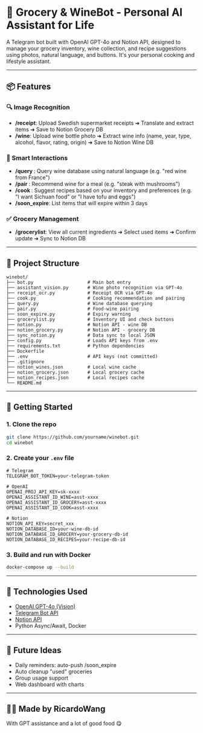 # 🍷 Grocery & WineBot - Personal AI Assistant for Life

A Telegram bot built with OpenAI GPT-4o and Notion API, designed to manage your grocery inventory, wine collection, and recipe suggestions using photos, natural language, and buttons. It's your personal cooking and lifestyle assistant.

---

## 📦 Features

### 🔍 Image Recognition
- **/receipt**: Upload Swedish supermarket receipts ➜ Translate and extract items ➜ Save to Notion Grocery DB
- **/wine**: Upload wine bottle photo ➜ Extract wine info (name, year, type, alcohol, flavor, rating, origin) ➜ Save to Notion Wine DB

### 🧠 Smart Interactions
- **/query <text>**: Query wine database using natural language (e.g. "red wine from France")
- **/pair <food>**: Recommend wine for a meal (e.g. "steak with mushrooms")
- **/cook <query>**: Suggest recipes based on your inventory and preferences (e.g. "I want Sichuan food" or "I have tofu and eggs")
- **/soon_expire**: List items that will expire within 3 days

### ✅ Grocery Management
- **/grocerylist**: View all current ingredients ➜ Select used items ➜ Confirm update ➜ Sync to Notion DB

---

## 📂 Project Structure

```
winebot/
├── bot.py                    # Main bot entry
├── assistant_vision.py       # Wine photo recognition via GPT-4o
├── receipt_ocr.py            # Receipt OCR via GPT-4o
├── cook.py                   # Cooking recommendation and pairing
├── query.py                  # Wine database querying
├── pair.py                   # Food-wine pairing
├── soon_expire.py            # Expiry warning
├── grocerylist.py            # Inventory UI and check buttons
├── notion.py                 # Notion API - wine DB
├── notion_grocery.py         # Notion API - grocery DB
├── sync_notion.py            # Data sync to local JSON
├── config.py                 # Loads API keys from .env
├── requirements.txt          # Python dependencies
├── Dockerfile
├── .env                      # API keys (not committed)
├── .gitignore
├── notion_wines.json         # Local wine cache
├── notion_grocery.json       # Local grocery cache
├── notion_recipes.json       # Local recipes cache
└── README.md
```

---

## 🚀 Getting Started

### 1. Clone the repo
```bash
git clone https://github.com/yourname/winebot.git
cd winebot
```

### 2. Create your `.env` file
```env
# Telegram
TELEGRAM_BOT_TOKEN=your-telegram-token

# OpenAI
OPENAI_PROJ_API_KEY=sk-xxxx
OPENAI_ASSISTANT_ID_WINE=asst-xxxx
OPENAI_ASSISTANT_ID_GROCERY=asst-xxxx
OPENAI_ASSISTANT_ID_COOK=asst-xxxx

# Notion
NOTION_API_KEY=secret_xxx
NOTION_DATABASE_ID=your-wine-db-id
NOTION_DATABASE_ID_GROCERY=your-grocery-db-id
NOTION_DATABASE_ID_RECIPES=your-recipe-db-id
```

### 3. Build and run with Docker
```bash
docker-compose up --build
```

---

## 🧠 Technologies Used
- [OpenAI GPT-4o (Vision)](https://platform.openai.com)
- [Telegram Bot API](https://core.telegram.org/bots)
- [Notion API](https://developers.notion.com)
- Python Async/Await, Docker

---

## 📌 Future Ideas
- Daily reminders: auto-push /soon_expire
- Auto cleanup "used" groceries
- Group usage support
- Web dashboard with charts

---

## 🧑‍🍳 Made by RicardoWang
With GPT assistance and a lot of good food 😋
